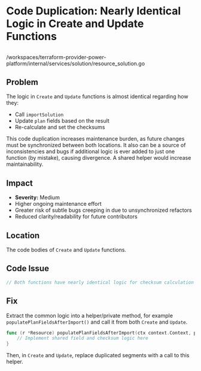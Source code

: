 # Code Duplication: Nearly Identical Logic in Create and Update Functions

##
/workspaces/terraform-provider-power-platform/internal/services/solution/resource_solution.go

## Problem
The logic in `Create` and `Update` functions is almost identical regarding how they:
- Call `importSolution`
- Update `plan` fields based on the result
- Re-calculate and set the checksums

This code duplication increases maintenance burden, as future changes must be synchronized between both locations. It also can be a source of inconsistencies and bugs if additional logic is ever added to just one function (by mistake), causing divergence. A shared helper would increase maintainability.

## Impact
- **Severity:** Medium
- Higher ongoing maintenance effort
- Greater risk of subtle bugs creeping in due to unsynchronized refactors
- Reduced clarity/readability for future contributors

## Location
The code bodies of `Create` and `Update` functions.

## Code Issue
```go
// Both functions have nearly identical logic for checksum calculation and field update
```

## Fix
Extract the common logic into a helper/private method, for example `populatePlanFieldsAfterImport()` and call it from both `Create` and `Update`.

```go
func (r *Resource) populatePlanFieldsAfterImport(ctx context.Context, plan *ResourceModel, solution *SolutionDto, resp diagnosticsAdder) {
    // Implement shared field and checksum logic here
}
```
Then, in `Create` and `Update`, replace duplicated segments with a call to this helper.
